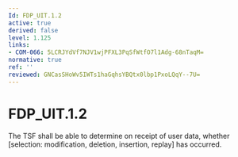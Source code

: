 ```yaml
---
Id: FDP_UIT.1.2
active: true
derived: false
level: 1.125
links:
- COM-066: 5LCRJYdVf7NJV1wjPFXL3PqSfWtfO7l1Adg-68nTaqM=
normative: true
ref: ''
reviewed: GNCasSHoWv5IWTs1haGqhsYBQtx0lbp1PxoLQqY--7U=
---
```


# FDP_UIT.1.2

The TSF shall be able to determine on receipt of user data, whether [selection: modification, deletion, insertion, replay] has occurred.